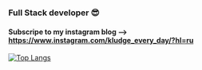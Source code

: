 ### Full Stack developer 😎

#### Subscripe to my instagram blog --> https://www.instagram.com/kludge_every_day/?hl=ru

[![Top Langs](https://github-readme-stats.vercel.app/api/top-langs/?username=eskapte&hide=python,html,scss,css&lang_count=4)](https://github.com/anuraghazra/github-readme-stats)
